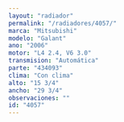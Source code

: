 ```yaml
---
layout: "radiador"
permalink: "/radiadores/4057/"
marca: "Mitsubishi"
modelo: "Galant"
ano: "2006"
motor: "L4 2.4, V6 3.0"
transmision: "Automática"
parte: "434093"
clima: "Con clima"
alto: "15 3/4"
ancho: "29 3/4"
observaciones: ""
id: "4057"
---
```


